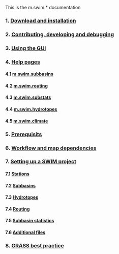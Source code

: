 
This is the m.swim.\* documentation

### 1. [Download and installation](home.md#download-and-installation)
### 2. [Contributing, developing and debugging](developing_debugging.md)
### 3. [Using the GUI](home.md#using-the-gui)
### 4. [Help pages](home.md#help-pages)
#### 4.1 [m.swim.subbasins](m.swim.subbasins)
#### 4.2 [m.swim.routing](m.swim.routing)
#### 4.3 [m.swim.substats](m.swim.substats)
#### 4.4 [m.swim.hydrotopes](m.swim.hydrotopes)
#### 4.5 [m.swim.climate](m.swim.climate)
### 5. [Prerequisits](home.md#prerequisits)
### 6. [Workflow and map dependencies](home.md#workflow-and-map-dependencies)
### 7. [Setting up a SWIM project](home.md#setting-up-a-swim-project)
#### 7.1 [Stations](home.md#stations)
#### 7.2 [Subbasins](home.md#subbasins)
#### 7.3 [Hydrotopes](home.md#hydrotopes)
#### 7.4 [Routing](home.md#routing)
#### 7.5 [Subbasin statistics](home.md#subbasin-statistics)
#### 7.6 [Additional files](home.md#additional-files)
### 8. [GRASS best practice](home.md#grass-best-practices)
